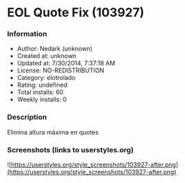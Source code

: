 # EOL Quote Fix (103927)

### Information
- Author: Nedark (unknown)
- Created at: unknown
- Updated at: 7/30/2014, 7:37:18 AM
- License: NO-REDISTRIBUTION
- Category: elotrolado
- Rating: undefined
- Total installs: 60
- Weekly installs: 0


### Description
Elimina altura máxima en quotes


### Screenshots (links to userstyles.org)
![https://userstyles.org/style_screenshots/103927-after.png](https://userstyles.org/style_screenshots/103927-after.png)


